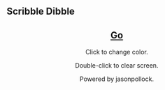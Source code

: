 ## Scribble Dibble

<center>
<h2>
<a href="https://jroo3121.github.io/reps/scribbledibble.html">Go</a>
  </h2>
<p>

  
  
Click to change color.
<p>
Double-click to clear screen.
  <p>
    Powered by jasonpollock.
